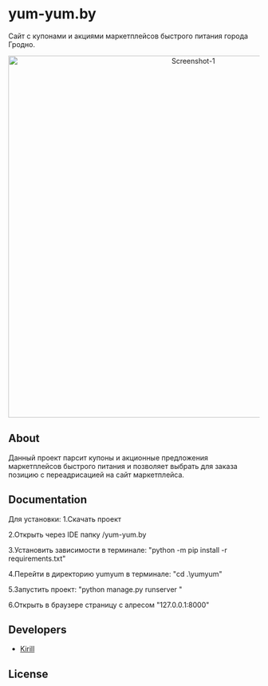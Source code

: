 # yum-yum.by
Сайт с купонами и акциями маркетплейсов быстрого питания города Гродно.
<p align="center">
      <img src="https://i.ibb.co/p3x5zG2/Screenshot-1.png" alt="Screenshot-1" border="0" width="726">
</p>

## About

Данный проект парсит купоны и акционные предложения маркетплейсов быстрого питания и позволяет выбрать для заказа позицию с переадрисацией на сайт маркетплейса.


## Documentation

Для установки:
1.Скачать проект

2.Открыть через IDE папку /yum-yum.by

3.Установить зависимости в терминале:             "python -m pip install -r requirements.txt"

4.Перейти в директорию yumyum в терминале:        "cd .\yumyum\"

5.Запустить проект:                               "python manage.py runserver  "

6.Открыть в браузере страницу c алресом           "127.0.0.1:8000"


## Developers

- [Kirill]([https://github.com/Indi77erence])

## License
